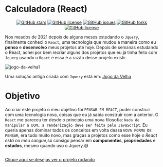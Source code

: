 # Calculadora (React)
<p align="center">
<a href="https://github.com/Francisco-Fetapi/jogo-da-velha/stargazers"><img alt="GitHub stars" src="https://img.shields.io/github/stars/Francisco-Fetapi/jogo-da-velha?style=plastic"></a>
<a href="https://github.com/Francisco-Fetapi/jogo-da-velha"><img alt="GitHub license" src="https://img.shields.io/badge/Exercise-For%20trainning-orange"></a>
<a href="https://github.com/Francisco-Fetapi/jogo-da-velha/issues"><img alt="GitHub issues" src="https://img.shields.io/github/issues/Francisco-Fetapi/jogo-da-velha?style=plastic"></a>
<a href="https://github.com/Francisco-Fetapi/jogo-da-velha/network"><img alt="GitHub forks" src="https://img.shields.io/github/forks/Francisco-Fetapi/jogo-da-velha?style=plastic"></a>
<a href="https://github.com/Francisco-Fetapi/jogo-da-velha"><img alt="GitHub license" src="https://img.shields.io/github/license/Francisco-Fetapi/jogo-da-velha?style=plastic"></a>
</p>

Nos meados de 2021 depois de alguns meses estudando o `Jquery`, finalmente conheci o `React`, uma tecnologia que mudou a maneira como eu **penso** e **desenvolvo** meus projetos até hoje. Depois de semanas estudando o React, achei por bem recriar alguns dos projetos que eu já tinha feito com `Jquery` usando o `React` e essa é a razão desse projeto existir.

![jogo-da-velha1](https://user-images.githubusercontent.com/74926014/180439063-654fccfa-6708-4278-8b52-24d5f3365ba5.gif)


Uma solução antiga criada com `Jquery` está em: <a href="https://github.com/Francisco-Fetapi/jogo-da-velha-html-css-js">Jogo da Velha</a>


# Objetivo

Ao criar este projeto o meu objetivo foi `PENSAR EM REACT`, puder construir com uma tecnologia nova, coisas que eu já sabia construir com a anterior. O `React` me pareceu ter desde o principio uma nova filosofia:
`Nada de manipular a DOM, a renderização deve ser feita pelo JavaScript`. Eu queria apenas dominar todos os conceitos em volta dessa `NOVA FORMA DE PENSAR`, era tudo muito novo, mas graças a projetos como esse hoje o _React está no meu sangue_,só consigo pensar em **componentes**, **propriedades** e **estados**, mesmo quando uso o Jquery.😅

##

<a href="http://jogo-da-velha-fetapi.vercel.app/">Clique aqui se desejas ver o projeto rodando</a>
